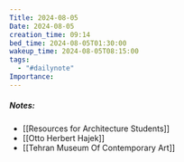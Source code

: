 ```yaml
---
Title: 2024-08-05
Date: 2024-08-05
creation_time: 09:14
bed_time: 2024-08-05T01:30:00
wakeup_time: 2024-08-05T08:15:00
tags:
  - "#dailynote"
Importance:
---
```

##### Notes:
- [[Resources for Architecture Students]]
- [[Otto Herbert Hajek]]
- [[Tehran Museum Of Contemporary Art]]